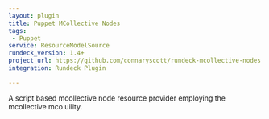 ```yaml
---
layout: plugin
title: Puppet MCollective Nodes
tags: 
 - Puppet
service: ResourceModelSource
rundeck_version: 1.4+
project_url: https://github.com/connaryscott/rundeck-mcollective-nodes
integration: Rundeck Plugin

---
```


A script based mcollective node resource provider employing the mcollective mco uility.


